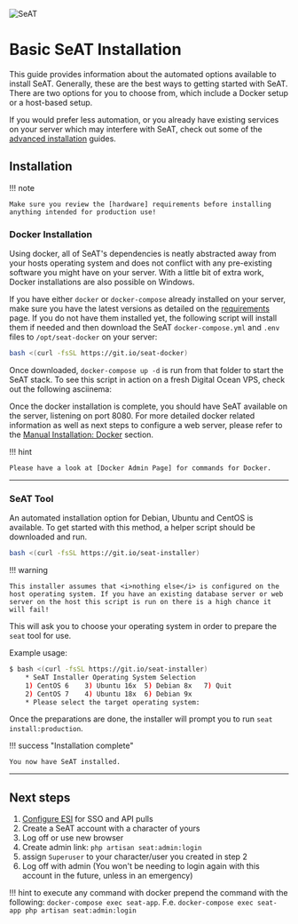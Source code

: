 ![SeAT](https://i.imgur.com/aPPOxSK.png)

# Basic SeAT Installation

This guide provides information about the automated options available to install SeAT. Generally, these are the best ways to getting started with SeAT. There are two options for you to choose from, which include a Docker setup or a host-based setup.

If you would prefer less automation, or you  already have existing services on your server which may interfere with SeAT, check out some of the [advanced installation] guides.

## Installation

!!! note

    Make sure you review the [hardware] requirements before installing anything intended for production use!

### Docker Installation

Using docker, all of SeAT's dependencies is neatly abstracted away from your hosts operating system and does not conflict with any pre-existing software you might have on your server. With a little bit of extra work, Docker installations are also possible on Windows. 

If you have either `docker` or `docker-compose` already installed on your server, make sure you have the latest versions as detailed on the [requirements] page. If you do not have them installed yet, the following script will install them if needed and then download the SeAT `docker-compose.yml` and `.env` files to `/opt/seat-docker` on your server:

```bash
bash <(curl -fsSL https://git.io/seat-docker)
```

Once downloaded, `docker-compose up -d` is run from that folder to start the SeAT stack. To see this script in action on a fresh Digital Ocean VPS, check out the following asciinema: 
<script src="https://asciinema.org/a/c0EM0kQnj86JkNX40TBdhA4Ua.js" id="asciicast-c0EM0kQnj86JkNX40TBdhA4Ua" async></script>

Once the docker installation is complete, you should have SeAT available on the server, listening on port 8080. For more detailed docker related information as well as next steps to configure a web server, please refer to the [Manual Installation: Docker] section.

!!! hint

    Please have a look at [Docker Admin Page] for commands for Docker.

---

### SeAT Tool

An automated installation option for Debian, Ubuntu and CentOS is available. To get started with this method, a helper script should be downloaded and run.

```bash
bash <(curl -fsSL https://git.io/seat-installer)
```

!!! warning
    
    This installer assumes that <i>nothing else</i> is configured on the host operating system. If you have an existing database server or web server on the host this script is run on there is a high chance it will fail!
    
This will ask you to choose your operating system in order to prepare the <code>seat</code> tool for use.

Example usage:
```bash
$ bash <(curl -fsSL https://git.io/seat-installer)
    * SeAT Installer Operating System Selection
    1) CentOS 6    3) Ubuntu 16x  5) Debian 8x   7) Quit
    2) CentOS 7    4) Ubuntu 18x  6) Debian 9x
    * Please select the target operating system:
```

Once the preparations are done, the installer will prompt you to run `seat install:production`.


!!! success "Installation complete"

    You now have SeAT installed.
    
---

## Next steps

1. [Configure ESI] for SSO and API pulls
2. Create a SeAT account with a character of yours
3. Log off or use new browser
4. Create admin link: `php artisan seat:admin:login`
5. assign `Superuser` to your character/user you created in step 2
6. Log off with admin (You won't be needing to login again with this account in the future, unless in an emergency)

!!! hint
    to execute any command with docker prepend the command with the following: `docker-compose exec seat-app`. F.e. `docker-compose exec seat-app php artisan seat:admin:login`

[hardware]: requirements.md#hardware-requirements
[advanced installation]: manual/getting_started.md
[requirements]: requirements.md
[Manual Installation: Docker]: docker_installation.md
[Docker Admin Page]: ../admin_guides/docker_admin.md
[Configure ESI]: ../configuration/esi_configuration.md